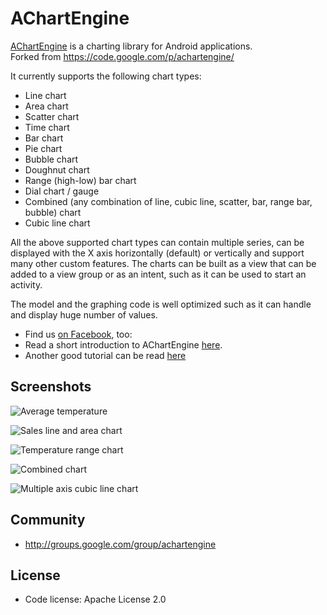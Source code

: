 # AChartEngine

[AChartEngine](http://www.achartengine.org) is a charting library for Android applications.  
Forked from https://code.google.com/p/achartengine/

It currently supports the following chart types:

*  Line chart
*  Area chart
*  Scatter chart
*  Time chart
*  Bar chart
*  Pie chart
*  Bubble chart
*  Doughnut chart
*  Range (high-low) bar chart
*  Dial chart / gauge
*  Combined (any combination of line, cubic line, scatter, bar, range bar, bubble) chart
*  Cubic line chart

All the above supported chart types can contain multiple series, can be displayed with the X axis horizontally (default) or vertically and support many other custom features. The charts can be built as a view that can be added to a view group or as an intent, such as it can be used to start an activity.

The model and the graphing code is well optimized such as it can handle and display huge number of values.

* Find us [on Facebook](http://www.facebook.com/achartengine), too:
* Read a short introduction to AChartEngine [here](http://www.javaadvent.com/2012/12/achartengine-charting-library-for.html).
* Another good tutorial can be read [here](http://jaxenter.com/effort-free-graphs-on-android-with-achartengine-46199.html)


## Screenshots

![Average temperature](gfx/average_temperature.png "Average temperature")

![Sales line and area chart](gfx/sales_line_and_area_chart.png "Sales line and area chart")

![Temperature range chart](gfx/temperature_range_chart.png "Temperature range chart")

![Combined chart](gfx/combined_chart.png "Combined chart")

![Multiple axis cubic line chart](gfx/multiple_axis_cubic_line.png "Multiple axis cubic line chart")


## Community

* http://groups.google.com/group/achartengine


## License

* Code license: Apache License 2.0
